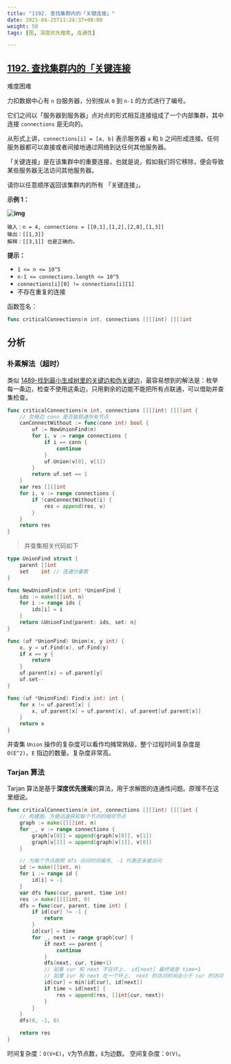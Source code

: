 ```yaml
---
title: "1192. 查找集群内的「关键连接」"
date: 2021-04-25T11:24:37+08:00
weight: 50
tags: [图, 深度优先搜索, 连通性]

---
```


## [1192. 查找集群内的「关键连接](https://leetcode-cn.com/problems/critical-connections-in-a-network/)

难度困难

力扣数据中心有 `n` 台服务器，分别按从 `0` 到 `n-1` 的方式进行了编号。

它们之间以「服务器到服务器」点对点的形式相互连接组成了一个内部集群，其中连接 `connections` 是无向的。

从形式上讲，`connections[i] = [a, b]` 表示服务器 `a` 和 `b` 之间形成连接。任何服务器都可以直接或者间接地通过网络到达任何其他服务器。

「关键连接」是在该集群中的重要连接，也就是说，假如我们将它移除，便会导致某些服务器无法访问其他服务器。

请你以任意顺序返回该集群内的所有 「关键连接」。

**示例 1：**

**![img](https://assets.leetcode-cn.com/aliyun-lc-upload/original_images/critical-connections-in-a-network.png)**

```
输入：n = 4, connections = [[0,1],[1,2],[2,0],[1,3]]
输出：[[1,3]]
解释：[[3,1]] 也是正确的。
```

**提示：**

- `1 <= n <= 10^5`
- `n-1 <= connections.length <= 10^5`
- `connections[i][0] != connections[i][1]`
- 不存在重复的连接

函数签名：

```go
func criticalConnections(n int, connections [][]int) [][]int
```

## 分析

### 朴素解法（超时）

类似 [1489-找到最小生成树里的关键边和伪关键边](https://leetcode-cn.com/problems/find-critical-and-pseudo-critical-edges-in-minimum-spanning-tree/)，最容易想到的解法是：枚举每一条边，检查不使用这条边，只用剩余的边能不能把所有点联通，可以借助并查集检查。

```go
func criticalConnections(n int, connections [][]int) [][]int {
	// 忽略边 conn 是否能联通所有节点
	canConnectWithout := func(conn int) bool {
		uf := NewUnionFind(n)
		for i, v := range connections {
			if i == conn {
				continue
			}
			uf.Union(v[0], v[1])
		}
		return uf.set == 1
	}
	var res [][]int
	for i, v := range connections {
		if !canConnectWithout(i) {
			res = append(res, v)
		}
	}
	return res
}
```

> 并查集相关代码如下

```go
type UnionFind struct {
	parent []int
	set    int // 连通分量数
}

func NewUnionFind(n int) *UnionFind {
	ids := make([]int, n)
	for i := range ids {
		ids[i] = i
	}
	return &UnionFind{parent: ids, set: n}
}

func (uf *UnionFind) Union(x, y int) {
	x, y = uf.Find(x), uf.Find(y)
	if x == y {
		return
	}
	uf.parent[x] = uf.parent[y]
	uf.set--
}

func (uf *UnionFind) Find(x int) int {
	for x != uf.parent[x] {
		x, uf.parent[x] = uf.parent[x], uf.parent[uf.parent[x]]
	}
	return x
}
```

并查集 `Union` 操作的复杂度可以看作均摊常熟级，整个过程时间复杂度是 `O(E^2)`，`E` 指边的数量。复杂度非常高。

### Tarjan 算法

Tarjan 算法是基于**深度优先搜索**的算法，用于求解图的连通性问题。原理不在这里细说。

```go
func criticalConnections(n int, connections [][]int) [][]int {
	// 构建图，方便迅速获知每个节点的相邻节点
	graph := make([][]int, n)
	for _, v := range connections {
		graph[v[0]] = append(graph[v[0]], v[1])
		graph[v[1]] = append(graph[v[1]], v[0])
	}

	// 为每个节点按照 dfs 访问时间编号, -1 代表还未被访问
	id := make([]int, n)
	for i := range id {
		id[i] = -1
	}
	var dfs func(cur, parent, time int)
	res := make([][]int, 0)
	dfs = func(cur, parent, time int) {
		if id[cur] != -1 {
			return
		}
		id[cur] = time
		for _, next := range graph[cur] {
			if next == parent {
				continue
			}
			dfs(next, cur, time+1)
			// 如果 cur 和 next 不在环上， id[next] 最终就是 time+1
			// 如果 cur 和 next 在一个环上， next 的访问时间会小于 cur 的访问时间
			id[cur] = min(id[cur], id[next])
			if time < id[next] {
				res = append(res, []int{cur, next})
			}
		}
	}
	dfs(0, -1, 0)

	return res
}
```

时间复杂度：`O(V+E)`，`V`为节点数，`E`为边数。
空间复杂度：`O(V)`。
